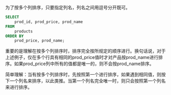 为了按多个列排序，只要指定列名，列名之间用逗号分开既可。

```sql
SELECT 
    prod_id, prod_price, prod_name
FROM 
    products
ORDER BY 
    prod_price, prod_name;
```

重要的是理解在按多个列排序时，排序完全按所规定的顺序进行。换句话说，对于上述例子，仅在多个行具有相同的prod_price值时才对产品按prod_name进行排序。如果prod_price列中所有的值都是唯一的，则不会按prod_name排序。

简单理解：当有按多个列排序时，先按照第一个进行排序，如果遇到相同值，则按下一个列名来排序，以此类推。当第一个列名完全唯一时，则只会按照第一个列名来进行排序。
